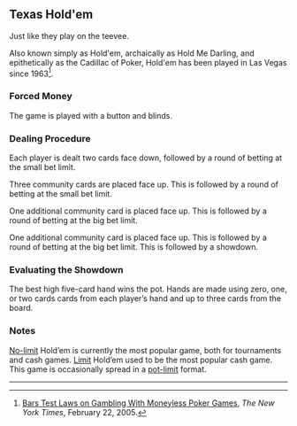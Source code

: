 Texas Hold'em
-------------

Just like they play on the teevee.

Also known simply as Hold'em, archaically as Hold Me Darling, and epithetically
as the Cadillac of Poker, Hold'em has been played in Las Vegas since 1963[^1].

### Forced Money

The game is played with a button and blinds.

### Dealing Procedure

Each player is dealt two cards face down, followed by a round of betting at the
small bet limit.

Three community cards are placed face up. This is followed by a round of betting
at the small bet limit.

One additional community card is placed face up. This is followed by a round of
betting at the big bet limit.

One additional community card is placed face up. This is followed by a round of
betting at the big bet limit. This is followed by a showdown.

### Evaluating the Showdown

The best high five-card hand wins the pot. Hands are made using zero, one, or
two cards cards from each player’s hand and up to three cards from the board.

### Notes 

[No-limit](./no-limit.md) Hold’em is currently the most popular game, both for
tournaments and cash games. [Limit](./limit.md) Hold’em used to be the most
popular cash game. This game is occasionally spread in a
[pot-limit](./pot-limit.md) format.

---

[^1]: [Bars Test Laws on Gambling With Moneyless Poker
Games](https://www.nytimes.com/2005/02/22/us/bars-test-laws-on-gambling-with-moneyless-poker-games.html),
_The New York Times_, February 22, 2005.
